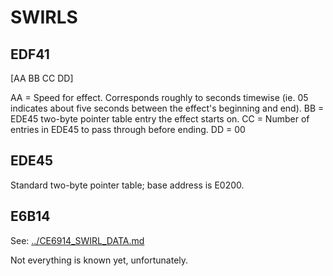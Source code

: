 # SWIRLS

## EDF41
[AA BB CC DD]

AA = Speed for effect. Corresponds roughly to seconds timewise (ie. 05 indicates about five seconds between the effect's beginning and end).
BB = EDE45 two-byte pointer table entry the effect starts on.
CC = Number of entries in EDE45 to pass through before ending.
DD = 00

## EDE45

Standard two-byte pointer table; base address is E0200.

## E6B14

See:
 [../CE6914_SWIRL_DATA.md](CE6914_SWIRL_DATA.md)

Not everything is known yet, unfortunately.